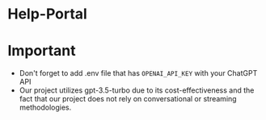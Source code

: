 # Help-Portal
# Important 
- Don't forget to add .env file that has ```OPENAI_API_KEY``` with your ChatGPT API 
- Our project utilizes gpt-3.5-turbo due to its cost-effectiveness and the fact that our project does not rely on conversational or streaming methodologies.
